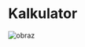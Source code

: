 # Kalkulator
![obraz](https://user-images.githubusercontent.com/45070024/136688032-1e1a8d78-4a56-4609-977c-08ded907506a.png)

